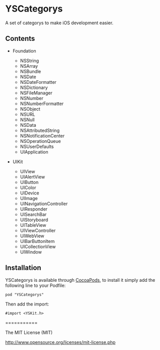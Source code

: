 YSCategorys
===========

A set of categorys to make iOS development easier.

## Contents
*   Foundation
       * NSString
       * NSArray
       * NSBundle
       * NSDate
       * NSDateFormatter
       * NSDictionary
       * NSFileManager
       * NSNumber
       * NSNumberFormatter
       * NSObject
       * NSURL
       * NSNull
       * NSData
       * NSAttributedString
       * NSNotificationCenter
       * NSOperationQueue
       * NSUserDefaults
       * UIApplication

*   UIKit
       * UIView
       * UIAlertView
       * UIButton
       * UIColor
       * UIDevice
       * UIImage
       * UINavigationController
       * UIResponder
       * UISearchBar
       * UIStoryboard
       * UITableView
       * UIViewController
       * UIWebView
       * UIBarButtonItem
       * UICollectionView
       * UIWindow


## Installation

YSCategorys is available through [CocoaPods](http://cocoapods.org), to install it simply add the following line to your Podfile:

    pod "YSCategorys"
    
Then add the import:

    #import <YSKit.h>

===========

The MIT License (MIT) 

http://www.opensource.org/licenses/mit-license.php    
    
    
    